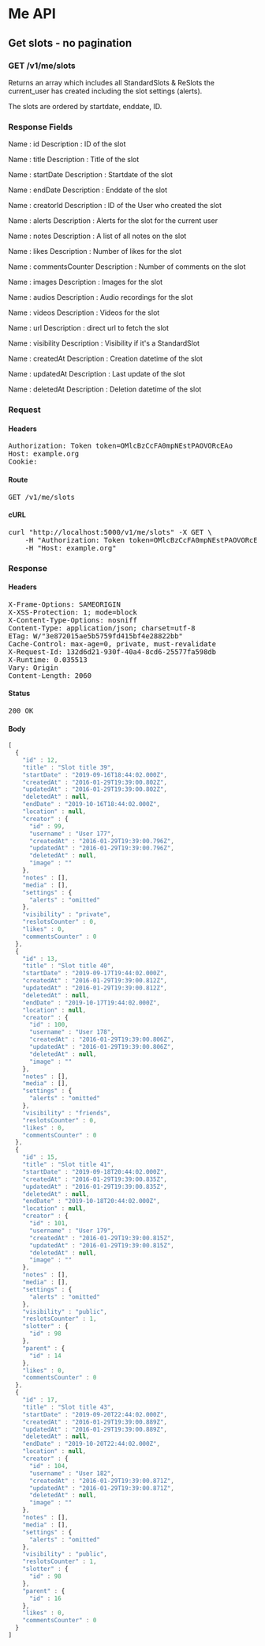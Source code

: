 # Me API

## Get slots - no pagination

### GET /v1/me/slots

Returns an array which includes all StandardSlots &amp; ReSlots the current_user has created including the slot settings (alerts).

The slots are ordered by startdate, enddate, ID.

### Response Fields

Name : id
Description : ID of the slot

Name : title
Description : Title of the slot

Name : startDate
Description : Startdate of the slot

Name : endDate
Description : Enddate of the slot

Name : creatorId
Description : ID of the User who created the slot

Name : alerts
Description : Alerts for the slot for the current user

Name : notes
Description : A list of all notes on the slot

Name : likes
Description : Number of likes for the slot

Name : commentsCounter
Description : Number of comments on the slot

Name : images
Description : Images for the slot

Name : audios
Description : Audio recordings for the slot

Name : videos
Description : Videos for the slot

Name : url
Description : direct url to fetch the slot

Name : visibility
Description : Visibility if it&#39;s a StandardSlot

Name : createdAt
Description : Creation datetime of the slot

Name : updatedAt
Description : Last update of the slot

Name : deletedAt
Description : Deletion datetime of the slot

### Request

#### Headers

<pre>Authorization: Token token=OMlcBzCcFA0mpNEstPAOVORcEAo
Host: example.org
Cookie: </pre>

#### Route

<pre>GET /v1/me/slots</pre>

#### cURL

<pre class="request">curl &quot;http://localhost:5000/v1/me/slots&quot; -X GET \
	-H &quot;Authorization: Token token=OMlcBzCcFA0mpNEstPAOVORcEAo&quot; \
	-H &quot;Host: example.org&quot;</pre>

### Response

#### Headers

<pre>X-Frame-Options: SAMEORIGIN
X-XSS-Protection: 1; mode=block
X-Content-Type-Options: nosniff
Content-Type: application/json; charset=utf-8
ETag: W/&quot;3e872015ae5b5759fd415bf4e28822bb&quot;
Cache-Control: max-age=0, private, must-revalidate
X-Request-Id: 132d6d21-930f-40a4-8cd6-25577fa598db
X-Runtime: 0.035513
Vary: Origin
Content-Length: 2060</pre>

#### Status

<pre>200 OK</pre>

#### Body

```javascript
[
  {
    "id" : 12,
    "title" : "Slot title 39",
    "startDate" : "2019-09-16T18:44:02.000Z",
    "createdAt" : "2016-01-29T19:39:00.802Z",
    "updatedAt" : "2016-01-29T19:39:00.802Z",
    "deletedAt" : null,
    "endDate" : "2019-10-16T18:44:02.000Z",
    "location" : null,
    "creator" : {
      "id" : 99,
      "username" : "User 177",
      "createdAt" : "2016-01-29T19:39:00.796Z",
      "updatedAt" : "2016-01-29T19:39:00.796Z",
      "deletedAt" : null,
      "image" : ""
    },
    "notes" : [],
    "media" : [],
    "settings" : {
      "alerts" : "omitted"
    },
    "visibility" : "private",
    "reslotsCounter" : 0,
    "likes" : 0,
    "commentsCounter" : 0
  },
  {
    "id" : 13,
    "title" : "Slot title 40",
    "startDate" : "2019-09-17T19:44:02.000Z",
    "createdAt" : "2016-01-29T19:39:00.812Z",
    "updatedAt" : "2016-01-29T19:39:00.812Z",
    "deletedAt" : null,
    "endDate" : "2019-10-17T19:44:02.000Z",
    "location" : null,
    "creator" : {
      "id" : 100,
      "username" : "User 178",
      "createdAt" : "2016-01-29T19:39:00.806Z",
      "updatedAt" : "2016-01-29T19:39:00.806Z",
      "deletedAt" : null,
      "image" : ""
    },
    "notes" : [],
    "media" : [],
    "settings" : {
      "alerts" : "omitted"
    },
    "visibility" : "friends",
    "reslotsCounter" : 0,
    "likes" : 0,
    "commentsCounter" : 0
  },
  {
    "id" : 15,
    "title" : "Slot title 41",
    "startDate" : "2019-09-18T20:44:02.000Z",
    "createdAt" : "2016-01-29T19:39:00.835Z",
    "updatedAt" : "2016-01-29T19:39:00.835Z",
    "deletedAt" : null,
    "endDate" : "2019-10-18T20:44:02.000Z",
    "location" : null,
    "creator" : {
      "id" : 101,
      "username" : "User 179",
      "createdAt" : "2016-01-29T19:39:00.815Z",
      "updatedAt" : "2016-01-29T19:39:00.815Z",
      "deletedAt" : null,
      "image" : ""
    },
    "notes" : [],
    "media" : [],
    "settings" : {
      "alerts" : "omitted"
    },
    "visibility" : "public",
    "reslotsCounter" : 1,
    "slotter" : {
      "id" : 98
    },
    "parent" : {
      "id" : 14
    },
    "likes" : 0,
    "commentsCounter" : 0
  },
  {
    "id" : 17,
    "title" : "Slot title 43",
    "startDate" : "2019-09-20T22:44:02.000Z",
    "createdAt" : "2016-01-29T19:39:00.889Z",
    "updatedAt" : "2016-01-29T19:39:00.889Z",
    "deletedAt" : null,
    "endDate" : "2019-10-20T22:44:02.000Z",
    "location" : null,
    "creator" : {
      "id" : 104,
      "username" : "User 182",
      "createdAt" : "2016-01-29T19:39:00.871Z",
      "updatedAt" : "2016-01-29T19:39:00.871Z",
      "deletedAt" : null,
      "image" : ""
    },
    "notes" : [],
    "media" : [],
    "settings" : {
      "alerts" : "omitted"
    },
    "visibility" : "public",
    "reslotsCounter" : 1,
    "slotter" : {
      "id" : 98
    },
    "parent" : {
      "id" : 16
    },
    "likes" : 0,
    "commentsCounter" : 0
  }
]
```
